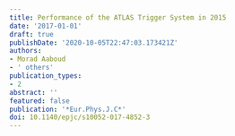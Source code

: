 ```yaml
---
title: Performance of the ATLAS Trigger System in 2015
date: '2017-01-01'
draft: true
publishDate: '2020-10-05T22:47:03.173421Z'
authors:
- Morad Aaboud
- ' others'
publication_types:
- 2
abstract: ''
featured: false
publication: '*Eur.Phys.J.C*'
doi: 10.1140/epjc/s10052-017-4852-3
---
```


